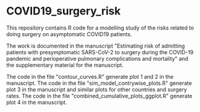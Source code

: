 # COVID19_surgery_risk
This repository contains R code for a modelling study of the risks related to doing surgery on asymptomatic COVID19 patients.

The work is documented in the manuscript "Estimating risk of admitting patients with presymptomatic SARS-CoV-2 to surgery during the 
COVID-19 pandemic and perioperative pulmonary complications and mortality" and the supplementary material for the manuscript.

The code in the file "contour_curves.R" generate plot 1 and 2 in the manuscript.
The code in the file "sim_model_contrywise_plots.R" generate plot 3 in the manuscript and similar plots for other countries and surgery rates.
The code in the file "combined_cumulative_plots_ggplot.R" generate plot 4 in the manuscript.
